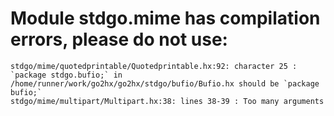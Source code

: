 # Module stdgo.mime has compilation errors, please do not use:
```
stdgo/mime/quotedprintable/Quotedprintable.hx:92: character 25 : `package stdgo.bufio;` in /home/runner/work/go2hx/go2hx/stdgo/bufio/Bufio.hx should be `package bufio;`
stdgo/mime/multipart/Multipart.hx:38: lines 38-39 : Too many arguments

```


